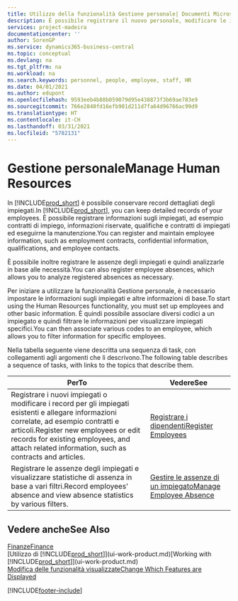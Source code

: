 ```yaml
---
title: Utilizzo della funzionalità Gestione personale| Documenti Microsoft
description: È possibile registrare il nuovo personale, modificare le informazioni sul personale esistente e registrare e analizzare le assenze.
services: project-madeira
documentationcenter: ''
author: SorenGP
ms.service: dynamics365-business-central
ms.topic: conceptual
ms.devlang: na
ms.tgt_pltfrm: na
ms.workload: na
ms.search.keywords: personnel, people, employee, staff, HR
ms.date: 04/01/2021
ms.author: edupont
ms.openlocfilehash: 9593eeb4b88b059079d95e438873f3b69ae783e9
ms.sourcegitcommit: 766e2840fd16efb901d211d7fa64d96766ac99d9
ms.translationtype: HT
ms.contentlocale: it-CH
ms.lasthandoff: 03/31/2021
ms.locfileid: "5782131"
---
```

# <a name="manage-human-resources"></a><span data-ttu-id="e24a0-103">Gestione personale</span><span class="sxs-lookup"><span data-stu-id="e24a0-103">Manage Human Resources</span></span>
<span data-ttu-id="e24a0-104">In [!INCLUDE[prod_short](includes/prod_short.md)] è possibile conservare record dettagliati degli impiegati.</span><span class="sxs-lookup"><span data-stu-id="e24a0-104">In [!INCLUDE[prod_short](includes/prod_short.md)], you can keep detailed records of your employees.</span></span> <span data-ttu-id="e24a0-105">È possibile registrare informazioni sugli impiegati, ad esempio contratti di impiego, informazioni riservate, qualifiche e contratti di impiegati ed eseguirne la manutenzione.</span><span class="sxs-lookup"><span data-stu-id="e24a0-105">You can register and maintain employee information, such as employment contracts, confidential information, qualifications, and employee contacts.</span></span>

<span data-ttu-id="e24a0-106">È possibile inoltre registrare le assenze degli impiegati e quindi analizzarle in base alle necessità.</span><span class="sxs-lookup"><span data-stu-id="e24a0-106">You can also register employee absences, which allows you to analyze registered absences as necessary.</span></span>

<span data-ttu-id="e24a0-107">Per iniziare a utilizzare la funzionalità Gestione personale, è necessario impostare le informazioni sugli impiegati e altre informazioni di base.</span><span class="sxs-lookup"><span data-stu-id="e24a0-107">To start using the Human Resources functionality, you must set up employees and other basic information.</span></span> <span data-ttu-id="e24a0-108">È quindi possibile associare diversi codici a un impiegato e quindi filtrare le informazioni per visualizzare impiegati specifici.</span><span class="sxs-lookup"><span data-stu-id="e24a0-108">You can then associate various codes to an employee, which allows you to filter information for specific employees.</span></span>

<span data-ttu-id="e24a0-109">Nella tabella seguente viene descritta una sequenza di task, con collegamenti agli argomenti che li descrivono.</span><span class="sxs-lookup"><span data-stu-id="e24a0-109">The following table describes a sequence of tasks, with links to the topics that describe them.</span></span>

| <span data-ttu-id="e24a0-110">Per</span><span class="sxs-lookup"><span data-stu-id="e24a0-110">To</span></span> | <span data-ttu-id="e24a0-111">Vedere</span><span class="sxs-lookup"><span data-stu-id="e24a0-111">See</span></span> |
| --- | --- |
| <span data-ttu-id="e24a0-112">Registrare i nuovi impiegati o modificare i record per gli impiegati esistenti e allegare informazioni correlate, ad esempio contratti e articoli.</span><span class="sxs-lookup"><span data-stu-id="e24a0-112">Register new employees or edit records for existing employees, and attach related information, such as contracts and articles.</span></span> |[<span data-ttu-id="e24a0-113">Registrare i dipendenti</span><span class="sxs-lookup"><span data-stu-id="e24a0-113">Register Employees</span></span>](hr-how-register-employees.md) |
| <span data-ttu-id="e24a0-114">Registrare le assenze degli impiegati e visualizzare statistiche di assenza in base a vari filtri.</span><span class="sxs-lookup"><span data-stu-id="e24a0-114">Record employees' absence and view absence statistics by various filters.</span></span> |[<span data-ttu-id="e24a0-115">Gestire le assenze di un impiegato</span><span class="sxs-lookup"><span data-stu-id="e24a0-115">Manage Employee Absence</span></span>](hr-how-manage-absence.md) |

## <a name="see-also"></a><span data-ttu-id="e24a0-116">Vedere anche</span><span class="sxs-lookup"><span data-stu-id="e24a0-116">See Also</span></span>
[<span data-ttu-id="e24a0-117">Finanze</span><span class="sxs-lookup"><span data-stu-id="e24a0-117">Finance</span></span>](finance.md)  
<span data-ttu-id="e24a0-118">[Utilizzo di [!INCLUDE[prod_short](includes/prod_short.md)]](ui-work-product.md)</span><span class="sxs-lookup"><span data-stu-id="e24a0-118">[Working with [!INCLUDE[prod_short](includes/prod_short.md)]](ui-work-product.md)</span></span>  
[<span data-ttu-id="e24a0-119">Modifica delle funzionalità visualizzate</span><span class="sxs-lookup"><span data-stu-id="e24a0-119">Change Which Features are Displayed</span></span>](ui-experiences.md)        


[!INCLUDE[footer-include](includes/footer-banner.md)]